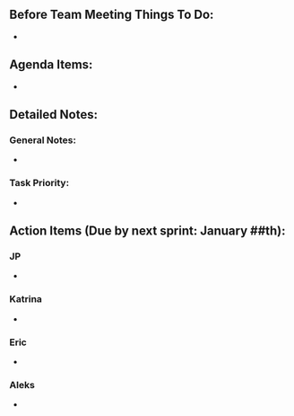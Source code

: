 ## Before Team Meeting Things To Do:
- 

## Agenda Items:
- 	

## Detailed Notes:

### General Notes:
- 

### Task Priority:
- 

## Action Items (Due by next sprint: January ##th):
### JP
- 

### Katrina
- 

### Eric
- 

### Aleks
- 